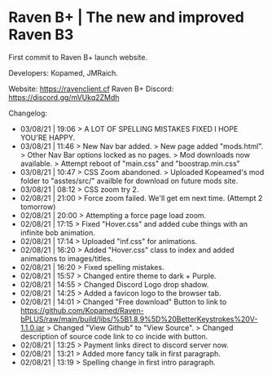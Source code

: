 # Raven B+ | The new and improved Raven B3
First commit to Raven B+ launch website.

Developers: Kopamed, JMRaich.

Website: https://ravenclient.cf
Raven B+ Discord: https://discord.gg/mVUkq2ZMdh

Changelog:
- 03/08/21 | 19:06 > A LOT OF SPELLING MISTAKES FIXED I HOPE YOU'RE HAPPY.
- 03/08/21 | 11:46 > New Nav bar added.
                   > New page added "mods.html".
                   > Other Nav Bar options locked as no pages.
                   > Mod downloads now available.
                   > Attempt reboot of "main.css" and "boostrap.min.css"
- 03/08/21 | 10:47 > CSS Zoom abandoned.
                   > Uploaded Kopeamed's mod folder to "asstes/src/" availble for download on future mods site.
- 03/08/21 | 08:12 > CSS zoom try 2.
- 02/08/21 | 21:00 > Force zoom failed. We'll get em next time. (Attempt 2 tomorrow)
- 02/08/21 | 20:00 > Attempting a force page load zoom.
- 02/08/21 | 17:15 > Fixed "Hover.css" and added cube things with an infinite bob animation.
- 02/08/21 | 17:14 > Uploaded "inf.css" for animations.
- 02/08/21 | 16:20 > Added "Hover.css" class to index and added animations to images/titles.
- 02/08/21 | 16:20 > Fixed spelling mistakes.
- 02/08/21 | 15:57 > Changed entire theme to dark + Purple.
- 02/08/21 | 14:55 > Changed Discord Logo drop shadow.
- 02/08/21 | 14:25 > Added a favicon logo to the browser tab.
- 02/08/21 | 14:01 > Changed "Free download" Button to link to https://github.com/Kopamed/Raven-bPLUS/raw/main/build/libs/%5B1.8.9%5D%20BetterKeystrokes%20V-1.1.0.jar 
                   > Changed "View Github" to "View Source".
                   > Changed description of source code link to co incide with button.
- 02/08/21 | 13:25 > Payment links direct to discord server now.
- 02/08/21 | 13:21 > Added more fancy talk in first paragraph.
- 02/08/21 | 13:19 > Spelling change in first intro paragraph.
